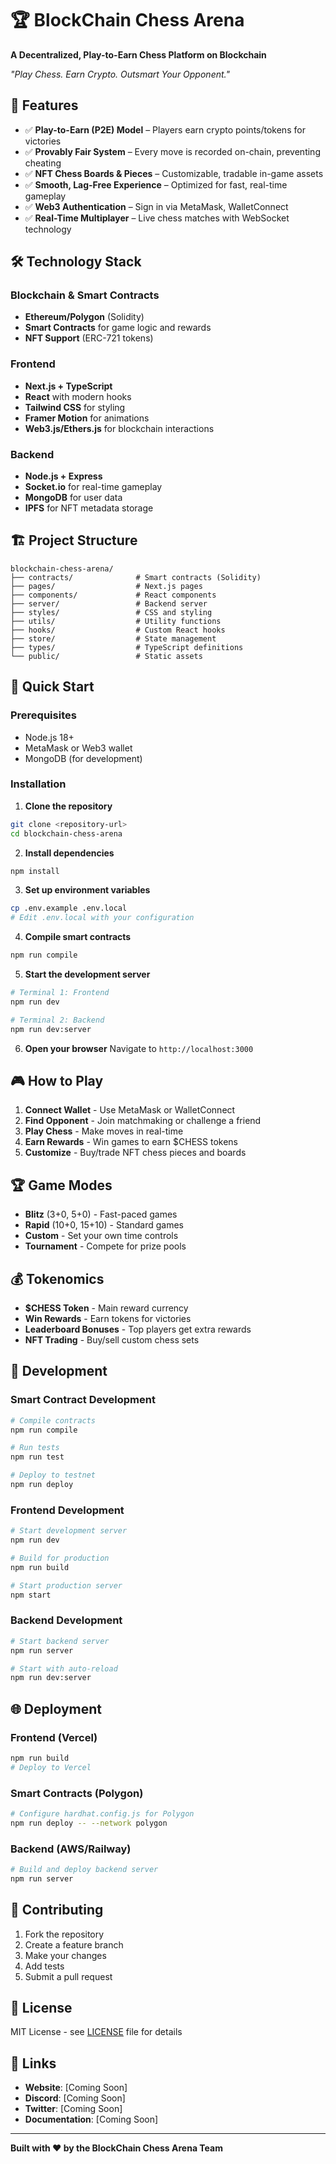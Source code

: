 # 🏆 BlockChain Chess Arena

**A Decentralized, Play-to-Earn Chess Platform on Blockchain**

*"Play Chess. Earn Crypto. Outsmart Your Opponent."*

## 🚀 Features

- ✅ **Play-to-Earn (P2E) Model** – Players earn crypto points/tokens for victories
- ✅ **Provably Fair System** – Every move is recorded on-chain, preventing cheating
- ✅ **NFT Chess Boards & Pieces** – Customizable, tradable in-game assets
- ✅ **Smooth, Lag-Free Experience** – Optimized for fast, real-time gameplay
- ✅ **Web3 Authentication** – Sign in via MetaMask, WalletConnect
- ✅ **Real-Time Multiplayer** – Live chess matches with WebSocket technology

## 🛠 Technology Stack

### Blockchain & Smart Contracts
- **Ethereum/Polygon** (Solidity)
- **Smart Contracts** for game logic and rewards
- **NFT Support** (ERC-721 tokens)

### Frontend
- **Next.js + TypeScript**
- **React** with modern hooks
- **Tailwind CSS** for styling
- **Framer Motion** for animations
- **Web3.js/Ethers.js** for blockchain interactions

### Backend
- **Node.js + Express**
- **Socket.io** for real-time gameplay
- **MongoDB** for user data
- **IPFS** for NFT metadata storage

## 🏗 Project Structure

```
blockchain-chess-arena/
├── contracts/              # Smart contracts (Solidity)
├── pages/                  # Next.js pages
├── components/             # React components
├── server/                 # Backend server
├── styles/                 # CSS and styling
├── utils/                  # Utility functions
├── hooks/                  # Custom React hooks
├── store/                  # State management
├── types/                  # TypeScript definitions
└── public/                 # Static assets
```

## 🚀 Quick Start

### Prerequisites
- Node.js 18+
- MetaMask or Web3 wallet
- MongoDB (for development)

### Installation

1. **Clone the repository**
```bash
git clone <repository-url>
cd blockchain-chess-arena
```

2. **Install dependencies**
```bash
npm install
```

3. **Set up environment variables**
```bash
cp .env.example .env.local
# Edit .env.local with your configuration
```

4. **Compile smart contracts**
```bash
npm run compile
```

5. **Start the development server**
```bash
# Terminal 1: Frontend
npm run dev

# Terminal 2: Backend
npm run dev:server
```

6. **Open your browser**
Navigate to `http://localhost:3000`

## 🎮 How to Play

1. **Connect Wallet** - Use MetaMask or WalletConnect
2. **Find Opponent** - Join matchmaking or challenge a friend
3. **Play Chess** - Make moves in real-time
4. **Earn Rewards** - Win games to earn $CHESS tokens
5. **Customize** - Buy/trade NFT chess pieces and boards

## 🏆 Game Modes

- **Blitz** (3+0, 5+0) - Fast-paced games
- **Rapid** (10+0, 15+10) - Standard games
- **Custom** - Set your own time controls
- **Tournament** - Compete for prize pools

## 💰 Tokenomics

- **$CHESS Token** - Main reward currency
- **Win Rewards** - Earn tokens for victories
- **Leaderboard Bonuses** - Top players get extra rewards
- **NFT Trading** - Buy/sell custom chess sets

## 🔧 Development

### Smart Contract Development
```bash
# Compile contracts
npm run compile

# Run tests
npm run test

# Deploy to testnet
npm run deploy
```

### Frontend Development
```bash
# Start development server
npm run dev

# Build for production
npm run build

# Start production server
npm start
```

### Backend Development
```bash
# Start backend server
npm run server

# Start with auto-reload
npm run dev:server
```

## 🌐 Deployment

### Frontend (Vercel)
```bash
npm run build
# Deploy to Vercel
```

### Smart Contracts (Polygon)
```bash
# Configure hardhat.config.js for Polygon
npm run deploy -- --network polygon
```

### Backend (AWS/Railway)
```bash
# Build and deploy backend server
npm run server
```

## 🤝 Contributing

1. Fork the repository
2. Create a feature branch
3. Make your changes
4. Add tests
5. Submit a pull request

## 📄 License

MIT License - see [LICENSE](LICENSE) file for details

## 🔗 Links

- **Website**: [Coming Soon]
- **Discord**: [Coming Soon]
- **Twitter**: [Coming Soon]
- **Documentation**: [Coming Soon]

---

**Built with ❤️ by the BlockChain Chess Arena Team** 